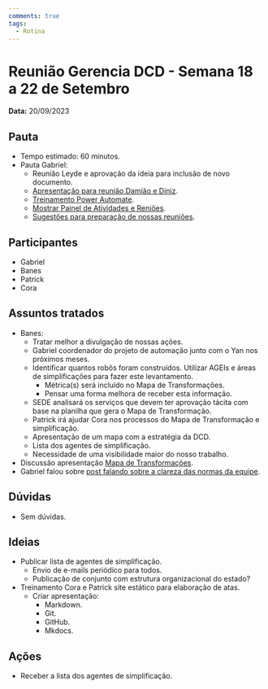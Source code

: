 ```yaml
---
comments: true
tags:
  - Rotina
---
```


# Reunião Gerencia DCD - Semana 18 a 22 de Setembro

**Data:** 20/09/2023

## Pauta
- Tempo estimado: 60 minutos.
- Pauta Gabriel:
    - Reunião Leyde e aprovação da ideia para inclusão de novo documento.
    - [Apresentação para reunião Damião e Diniz](https://suges-mg.github.io/reveal.js/presentations/20230918_fluxo_documentos_canais_digitais/index.html).
    - [Treinamento Power Automate](../20230919_treinamento_power_automate).
    - [Mostrar Painel de Atividades e Reniões](https://github.com/orgs/suges-mg/projects/1/views/3).
    - [Sugestões para preparação de nossas reuniões](https://suges-mg.github.io/handbook/atas/).

## Participantes
- Gabriel
- Banes
- Patrick
- Cora

## Assuntos tratados
- Banes:
    - Tratar melhor a divulgação de nossas ações.
    - Gabriel coordenador do projeto de automação junto com o Yan nos próximos meses.
    - Identificar quantos robôs foram construídos. Utilizar AGEIs e áreas de simplificações para fazer este levantamento.
      - Métrica(s) será incluído no Mapa de Transformações.
      - Pensar uma forma melhora de receber esta informação.
    - SEDE analisará os serviços que devem ter aprovação tácita com base na planilha que gera o Mapa de Transformação.
    - Patrick irá ajudar Cora nos processos do Mapa de Transformação e simplificação.
    - Apresentação de um mapa com a estratégia da DCD.
    - Lista dos agentes de simplificação.
    - Necessidade de uma visibilidade maior do nosso trabalho.
- Discussão apresentação [Mapa de Transformações](https://suges-mg.github.io/reveal.js/presentations/20230918_fluxo_documentos_canais_digitais/index.htm).
- Gabriel falou sobre [post falando sobre a clareza das normas da equipe](https://ofuturojacomecou.com.br/blog/como-o-github-pode-ser-utilizado-para-facilitar-o-entendimento-das-normas-de-sua-equipe/).

## Dúvidas
- Sem dúvidas.

## Ideias
- Publicar lista de agentes de simplificação.
    - Envio de e-mails periódico para todos.
    - Publicação de conjunto com estrutura organizacional do estado?
- Treinamento Cora e Patrick site estático para elaboração de atas.
    - Criar apresentação:
        - Markdown.
        - Git.
        - GitHub.
        - Mkdocs.

## Ações
- Receber a lista dos agentes de simplificação.
